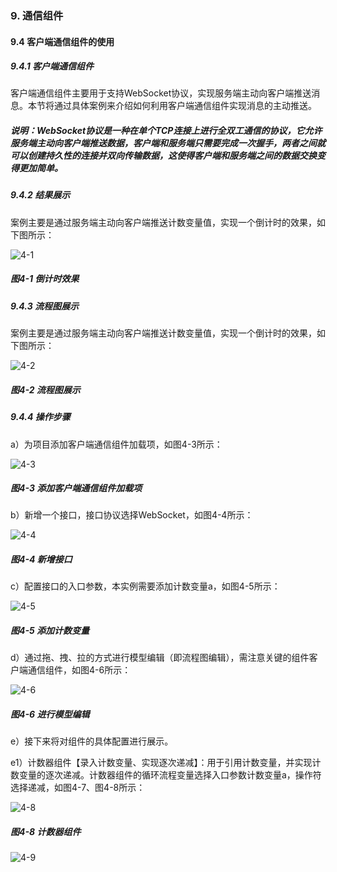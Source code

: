 ### 9. 通信组件

#### 9.4 客户端通信组件的使用

##### 9.4.1 客户端通信组件

客户端通信组件主要用于支持WebSocket协议，实现服务端主动向客户端推送消息。本节将通过具体案例来介绍如何利用客户端通信组件实现消息的主动推送。

##### 说明：WebSocket协议是一种在单个TCP连接上进行全双工通信的协议，它允许服务端主动向客户端推送数据，客户端和服务端只需要完成一次握手，两者之间就可以创建持久性的连接并双向传输数据，这使得客户端和服务端之间的数据交换变得更加简单。

##### 9.4.2 结果展示

案例主要是通过服务端主动向客户端推送计数变量值，实现一个倒计时的效果，如下图所示：

![4-1](https://www.feisuanyz.com/fsimage/zc-image/jkgl/websock_8.png)

##### 图4-1 倒计时效果

##### 9.4.3 流程图展示

案例主要是通过服务端主动向客户端推送计数变量值，实现一个倒计时的效果，如下图所示：

![4-2](https://www.feisuanyz.com/fsimage/zc-image/jkgl/websock_7.png)

##### 图4-2 流程图展示

##### 9.4.4 操作步骤

a）为项目添加客户端通信组件加载项，如图4-3所示：

![4-3](https://www.feisuanyz.com/fsimage/zc-image/jkgl/websock_1.png)

##### 图4-3 添加客户端通信组件加载项

b）新增一个接口，接口协议选择WebSocket，如图4-4所示：

![4-4](https://www.feisuanyz.com/fsimage/zc-image/jkgl/websock_2.png)

##### 图4-4 新增接口

c）配置接口的入口参数，本实例需要添加计数变量a，如图4-5所示：

![4-5](https://www.feisuanyz.com/fsimage/zc-image/jkgl/websock_9.png)

##### 图4-5 添加计数变量

d）通过拖、拽、拉的方式进行模型编辑（即流程图编辑），需注意关键的组件客户端通信组件，如图4-6所示：

![4-6](https://www.feisuanyz.com/fsimage/zc-image/jkgl/websock_10.png)

##### 图4-6 进行模型编辑

e）接下来将对组件的具体配置进行展示。

e1）计数器组件【录入计数变量、实现逐次递减】：用于引用计数变量，并实现计数变量的逐次递减。计数器组件的循环流程变量选择入口参数计数变量a，操作符选择递减，如图4-7、图4-8所示：

![4-8](https://www.feisuanyz.com/fsimage/zc-image/jkgl/websock_11.png)

##### 图4-8 计数器组件

![4-9](https://www.feisuanyz.com/fsimage/zc-image/jkgl/websock_13.png)
